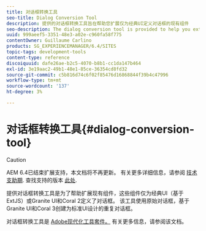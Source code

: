 ```yaml
---
title: 对话框转换工具
seo-title: Dialog Conversion Tool
description: 提供的对话框转换工具旨在帮助您扩展仅为经典UI定义对话框的现有组件
seo-description: The dialog conversion tool is provided to help you extend existing components that only have a dialog defined for the classic UI
uuid: 999aeef5-3351-48e3-a02e-c960fa58f775
contentOwner: Guillaume Carlino
products: SG_EXPERIENCEMANAGER/6.4/SITES
topic-tags: development-tools
content-type: reference
discoiquuid: dafe26ae-b2c5-4070-b8b1-cc1da147b464
exl-id: 3e19aac2-49b1-48e1-85ce-36354cd8fd32
source-git-commit: c5b816d74c6f02f85476d16868844f39b4c47996
workflow-type: tm+mt
source-wordcount: '137'
ht-degree: 3%

---
```


# 对话框转换工具{#dialog-conversion-tool}

>[!CAUTION]
>
>AEM 6.4已结束扩展支持，本文档将不再更新。 有关更多详细信息，请参阅 [技术支助期](https://helpx.adobe.com/cn/support/programs/eol-matrix.html). 查找支持的版本 [此处](https://experienceleague.adobe.com/docs/).

提供对话框转换工具是为了帮助扩展现有组件，这些组件仅为经典UI（基于ExtJS）或Granite UI和Coral 2定义了对话框。 该工具使用原始对话框，基于Granite UI和Coral 3创建为标准UI设计的重复对话框。

对话框转换工具是 [Adobe现代化工具套件。](modernization-tools.md) 有关更多信息，请参阅该文档。
